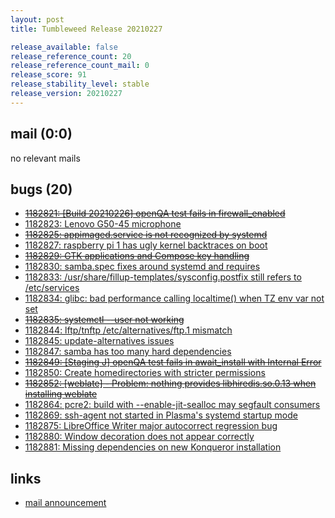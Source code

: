 ```yaml
---
layout: post
title: Tumbleweed Release 20210227

release_available: false
release_reference_count: 20
release_reference_count_mail: 0
release_score: 91
release_stability_level: stable
release_version: 20210227
---
```


## mail (0:0)

no relevant mails

## bugs (20)

<!--more-->

- ~~[1182821: \[Build 20210226\] openQA test fails in firewall_enabled](https://bugzilla.opensuse.org/show_bug.cgi?id=1182821)~~
- [1182823: Lenovo G50-45 microphone](https://bugzilla.opensuse.org/show_bug.cgi?id=1182823)
- ~~[1182825: appimaged.service is not recognized by systemd](https://bugzilla.opensuse.org/show_bug.cgi?id=1182825)~~
- [1182827: raspberry pi 1 has ugly kernel backtraces on boot](https://bugzilla.opensuse.org/show_bug.cgi?id=1182827)
- ~~[1182829: GTK applications and Compose key handling](https://bugzilla.opensuse.org/show_bug.cgi?id=1182829)~~
- [1182830: samba.spec fixes around systemd and requires](https://bugzilla.opensuse.org/show_bug.cgi?id=1182830)
- [1182833: /usr/share/fillup-templates/sysconfig.postfix still refers to /etc/services](https://bugzilla.opensuse.org/show_bug.cgi?id=1182833)
- [1182834: glibc: bad performance calling localtime() when TZ env var not set](https://bugzilla.opensuse.org/show_bug.cgi?id=1182834)
- ~~[1182835: systemctl --user not working](https://bugzilla.opensuse.org/show_bug.cgi?id=1182835)~~
- [1182844: lftp/tnftp /etc/alternatives/ftp.1 mismatch](https://bugzilla.opensuse.org/show_bug.cgi?id=1182844)
- [1182845: update-alternatives issues](https://bugzilla.opensuse.org/show_bug.cgi?id=1182845)
- [1182847: samba has too many hard dependencies](https://bugzilla.opensuse.org/show_bug.cgi?id=1182847)
- ~~[1182849: \[Staging J\] openQA test fails in await_install with Internal Error](https://bugzilla.opensuse.org/show_bug.cgi?id=1182849)~~
- [1182850: Create homedirectories with stricter permissions](https://bugzilla.opensuse.org/show_bug.cgi?id=1182850)
- ~~[1182852: \[weblate\] - Problem: nothing provides libhiredis.so.0.13 when installing weblate](https://bugzilla.opensuse.org/show_bug.cgi?id=1182852)~~
- [1182864: pcre2: build with --enable-jit-sealloc may segfault consumers](https://bugzilla.opensuse.org/show_bug.cgi?id=1182864)
- [1182869: ssh-agent not started in Plasma's systemd startup mode](https://bugzilla.opensuse.org/show_bug.cgi?id=1182869)
- [1182875: LibreOffice Writer major autocorrect regression bug](https://bugzilla.opensuse.org/show_bug.cgi?id=1182875)
- [1182880: Window decoration does not appear correctly](https://bugzilla.opensuse.org/show_bug.cgi?id=1182880)
- [1182881: Missing dependencies on new Konqueror installation](https://bugzilla.opensuse.org/show_bug.cgi?id=1182881)



## links

- [mail announcement](https://github.com/boombatower/tumbleweed-review/issues/10)
